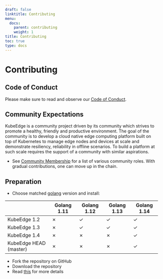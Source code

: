 ```yaml
---
draft: false
linktitle: Contributing
menu:
  docs:
    parent: contributing
    weight: 1
title: Contributing
toc: true
type: docs
---
```

# Contributing

## Code of Conduct

Please make sure to read and observe our [Code of Conduct](https://github.com/kubeedge/community/blob/master/CODE_OF_CONDUCT.md).

## Community Expectations

KubeEdge is a community project driven by its community which strives to promote a healthy, friendly and productive environment.
The goal of the community is to develop a cloud native edge computing platform built on top of Kubernetes to manage edge nodes and devices at scale and demonstrate resiliency, reliability in offline scenarios. To build a platform at such scale requires the support of a community with similar aspirations.

- See [Community Membership](community.md) for a list of various community roles. With gradual contributions, one can move up in the chain.


## Preparation

- Choose matched [golang](https://golang.org/dl) version and install:

|                         | Golang 1.11     | Golang 1.12     | Golang 1.13     | Golang 1.14     |
|-------------------------|-----------------|-----------------|-----------------|-----------------|
| KubeEdge 1.2            | ✗               | ✓               | ✓               | ✓               |
| KubeEdge 1.3            | ✗               | ✓               | ✓               | ✓               |
| KubeEdge 1.4            | ✗               | ✗               | ✗               | ✓               |
| KubeEdge HEAD (master)  | ✗               | ✗               | ✗               | ✓               |

- Fork the repository on GitHub
- Download the repository
- Read [this](https://github.com/kubeedge/kubeedge/blob/master/CONTRIBUTING.md) for more details
